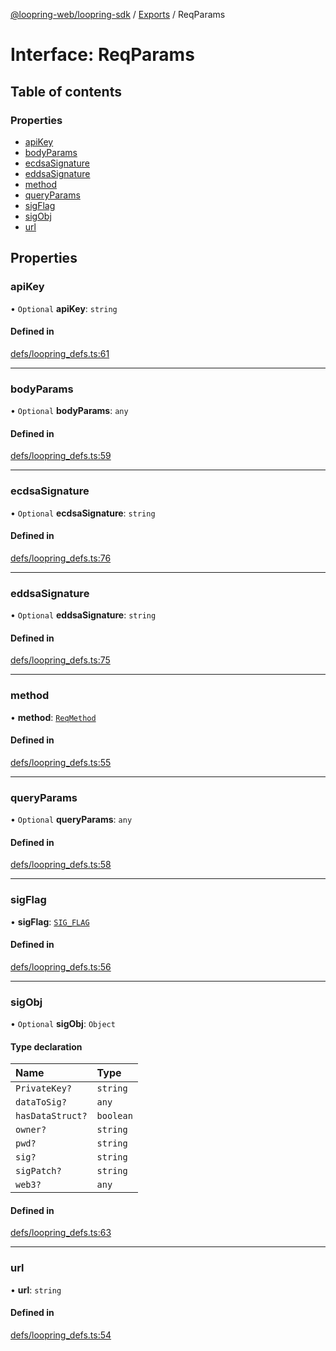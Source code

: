 [@loopring-web/loopring-sdk](../README.md) / [Exports](../modules.md) / ReqParams

# Interface: ReqParams

## Table of contents

### Properties

- [apiKey](ReqParams.md#apikey)
- [bodyParams](ReqParams.md#bodyparams)
- [ecdsaSignature](ReqParams.md#ecdsasignature)
- [eddsaSignature](ReqParams.md#eddsasignature)
- [method](ReqParams.md#method)
- [queryParams](ReqParams.md#queryparams)
- [sigFlag](ReqParams.md#sigflag)
- [sigObj](ReqParams.md#sigobj)
- [url](ReqParams.md#url)

## Properties

### apiKey

• `Optional` **apiKey**: `string`

#### Defined in

[defs/loopring_defs.ts:61](https://github.com/Loopring/loopring_sdk/blob/5861d10/src/defs/loopring_defs.ts#L61)

___

### bodyParams

• `Optional` **bodyParams**: `any`

#### Defined in

[defs/loopring_defs.ts:59](https://github.com/Loopring/loopring_sdk/blob/5861d10/src/defs/loopring_defs.ts#L59)

___

### ecdsaSignature

• `Optional` **ecdsaSignature**: `string`

#### Defined in

[defs/loopring_defs.ts:76](https://github.com/Loopring/loopring_sdk/blob/5861d10/src/defs/loopring_defs.ts#L76)

___

### eddsaSignature

• `Optional` **eddsaSignature**: `string`

#### Defined in

[defs/loopring_defs.ts:75](https://github.com/Loopring/loopring_sdk/blob/5861d10/src/defs/loopring_defs.ts#L75)

___

### method

• **method**: [`ReqMethod`](../enums/ReqMethod.md)

#### Defined in

[defs/loopring_defs.ts:55](https://github.com/Loopring/loopring_sdk/blob/5861d10/src/defs/loopring_defs.ts#L55)

___

### queryParams

• `Optional` **queryParams**: `any`

#### Defined in

[defs/loopring_defs.ts:58](https://github.com/Loopring/loopring_sdk/blob/5861d10/src/defs/loopring_defs.ts#L58)

___

### sigFlag

• **sigFlag**: [`SIG_FLAG`](../enums/SIG_FLAG.md)

#### Defined in

[defs/loopring_defs.ts:56](https://github.com/Loopring/loopring_sdk/blob/5861d10/src/defs/loopring_defs.ts#L56)

___

### sigObj

• `Optional` **sigObj**: `Object`

#### Type declaration

| Name | Type |
| :------ | :------ |
| `PrivateKey?` | `string` |
| `dataToSig?` | `any` |
| `hasDataStruct?` | `boolean` |
| `owner?` | `string` |
| `pwd?` | `string` |
| `sig?` | `string` |
| `sigPatch?` | `string` |
| `web3?` | `any` |

#### Defined in

[defs/loopring_defs.ts:63](https://github.com/Loopring/loopring_sdk/blob/5861d10/src/defs/loopring_defs.ts#L63)

___

### url

• **url**: `string`

#### Defined in

[defs/loopring_defs.ts:54](https://github.com/Loopring/loopring_sdk/blob/5861d10/src/defs/loopring_defs.ts#L54)
